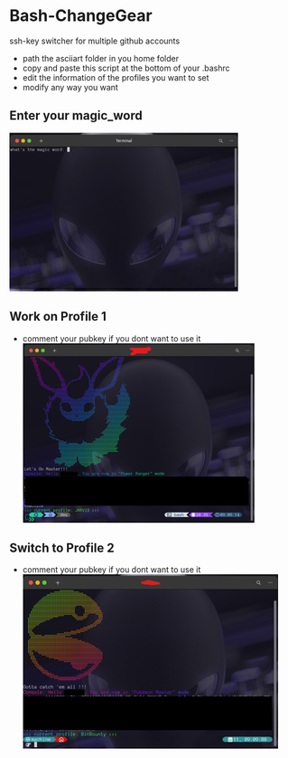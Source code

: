 # Bash-ChangeGear
ssh-key switcher for multiple github accounts

 - path the asciiart folder in you home folder
 - copy and paste this script at the bottom of your .bashrc
 - edit the information of the profiles you want to set
 - modify any way you want

## Enter your magic_word
![Screenshot](https://github.com/fightTone/Bash-ChangeGear/blob/main/samples/gearx.jpg)
## Work on Profile 1
 - comment your pubkey if you dont want to use it
![Screenshot](https://github.com/fightTone/Bash-ChangeGear/blob/main/samples/gear01.jpg)
## Switch to Profile 2
 - comment your pubkey if you dont want to use it
![Screenshot](https://github.com/fightTone/Bash-ChangeGear/blob/main/samples/gear2.jpg)
